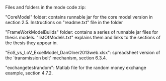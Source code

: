 Files and folders in the mode code zip:

"CoreModel" folder: contains runnable jar for the core model version in section 2.5. Instructions on "readme.txt" file in the folder

"FrameWorkModelBuilds" folder: contains a series of runnable jar files for thesis models. "listOfModels.txt" explains them and links to the sections of the thesis they appear in.

"EoS_vs_LoV_ExcelModel_DanOlner2013web.xlsx": spreadsheet version of the `transmission belt' mechanism, section 6.3.4.

"exchangetestrandom": Matlab file for the random money exchange example, section 4.7.2.